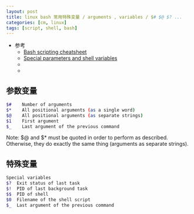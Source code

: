 ```yaml
---
layout: post
title: linux bash 常用特殊变量 / arguments , variables / $# $@ $? ...
categories: [cm, linux]
tags: [script, shell, bash]
---
```


* 参考
  * [Bash scripting cheatsheet](https://devhints.io/bash)
  * [Special parameters and shell variables](https://wiki.bash-hackers.org/syntax/shellvars#special_parameters_and_shell_variables)
  * []()
  * []()




## 参数变量

~~~sh
$#    Number of arguments
$*    All positional arguments (as a single word)
$@    All positional arguments (as separate strings)
$1    First argument
$_    Last argument of the previous command
~~~

Note: $@ and $* must be quoted in order to perform as described. Otherwise, they do exactly the same thing (arguments as separate strings).



## 特殊变量

~~~sh
Special variables
$?	Exit status of last task
$!	PID of last background task
$$	PID of shell
$0	Filename of the shell script
$_	Last argument of the previous command
~~~











